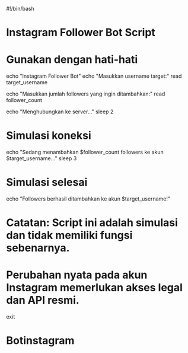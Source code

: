 #!/bin/bash

# Instagram Follower Bot Script
# Gunakan dengan hati-hati

echo "Instagram Follower Bot"
echo "Masukkan username target:"
read target_username

echo "Masukkan jumlah followers yang ingin ditambahkan:"
read follower_count

echo "Menghubungkan ke server..."
sleep 2

# Simulasi koneksi
echo "Sedang menambahkan $follower_count followers ke akun $target_username..."
sleep 3

# Simulasi selesai
echo "Followers berhasil ditambahkan ke akun $target_username!"

# Catatan: Script ini adalah simulasi dan tidak memiliki fungsi sebenarnya.
# Perubahan nyata pada akun Instagram memerlukan akses legal dan API resmi.
exit
# Botinstagram
